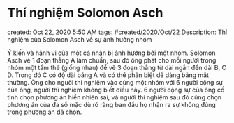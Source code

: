 ---
---

# Thí nghiệm Solomon Asch

created: Oct 22, 2020 5:50 AM
tags: #created/2020/Oct/22
Description: Thí nghiệm của Solomon Asch về sự ảnh hưởng nhóm

Ý kiến và hành vi của một cá nhân bị ảnh hưởng bởi một nhóm. Solomon Asch vẽ 1 đoạn thẳng A làm chuẩn, sau đó ông phát cho mỗi người trong nhóm một tấm thẻ (giống nhau) đề vẽ 3 đoạn thẳng từ dài ngắn đến dài B, C D. Trong đó C có độ dài bằng A và có thể phân biệt dễ dàng bằng mắt thường. Ông cho người thí nghiệm vào cùng một nhóm với 6 người cộng sự của ông, người thì nghiệm không biết điều này. 6 người cộng sự của ông cố tình chọn phương án hiển nhiên sai, và người thí nghiệm sau đó cũng chọn phương án của đa số mặc dù rõ ràng ban đầu họ nhận ra sự không đúng trong phương án đã chọn.